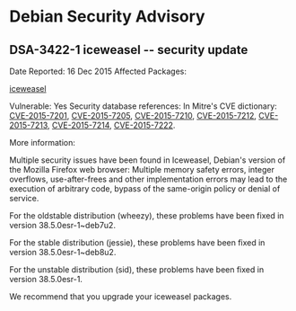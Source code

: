 
Debian Security Advisory
========================


DSA-3422-1 iceweasel -- security update
---------------------------------------



Date Reported:
16 Dec 2015
Affected Packages:

[iceweasel](https://packages.debian.org/src:iceweasel)

Vulnerable:
Yes
Security database references:
In Mitre's CVE dictionary: [CVE-2015-7201](https://security-tracker.debian.org/tracker/CVE-2015-7201), [CVE-2015-7205](https://security-tracker.debian.org/tracker/CVE-2015-7205), [CVE-2015-7210](https://security-tracker.debian.org/tracker/CVE-2015-7210), [CVE-2015-7212](https://security-tracker.debian.org/tracker/CVE-2015-7212), [CVE-2015-7213](https://security-tracker.debian.org/tracker/CVE-2015-7213), [CVE-2015-7214](https://security-tracker.debian.org/tracker/CVE-2015-7214), [CVE-2015-7222](https://security-tracker.debian.org/tracker/CVE-2015-7222).  

More information:

Multiple security issues have been found in Iceweasel, Debian's version
of the Mozilla Firefox web browser: Multiple memory safety errors,
integer overflows, use-after-frees and other implementation errors
may lead to the execution of arbitrary code, bypass of the same-origin
policy or denial of service.


For the oldstable distribution (wheezy), these problems have been fixed
in version 38.5.0esr-1~deb7u2.


For the stable distribution (jessie), these problems have been fixed in
version 38.5.0esr-1~deb8u2.


For the unstable distribution (sid), these problems have been fixed in
version 38.5.0esr-1.


We recommend that you upgrade your iceweasel packages.





